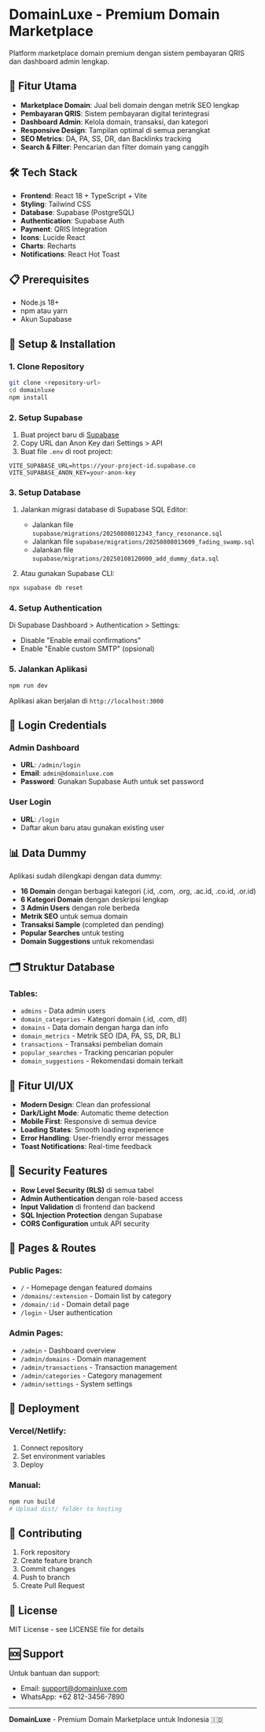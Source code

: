 # DomainLuxe - Premium Domain Marketplace

Platform marketplace domain premium dengan sistem pembayaran QRIS dan dashboard admin lengkap.

## 🚀 Fitur Utama

- **Marketplace Domain**: Jual beli domain dengan metrik SEO lengkap
- **Pembayaran QRIS**: Sistem pembayaran digital terintegrasi
- **Dashboard Admin**: Kelola domain, transaksi, dan kategori
- **Responsive Design**: Tampilan optimal di semua perangkat
- **SEO Metrics**: DA, PA, SS, DR, dan Backlinks tracking
- **Search & Filter**: Pencarian dan filter domain yang canggih

## 🛠️ Tech Stack

- **Frontend**: React 18 + TypeScript + Vite
- **Styling**: Tailwind CSS
- **Database**: Supabase (PostgreSQL)
- **Authentication**: Supabase Auth
- **Payment**: QRIS Integration
- **Icons**: Lucide React
- **Charts**: Recharts
- **Notifications**: React Hot Toast

## 📋 Prerequisites

- Node.js 18+ 
- npm atau yarn
- Akun Supabase

## 🔧 Setup & Installation

### 1. Clone Repository
```bash
git clone <repository-url>
cd domainluxe
npm install
```

### 2. Setup Supabase

1. Buat project baru di [Supabase](https://supabase.com)
2. Copy URL dan Anon Key dari Settings > API
3. Buat file `.env` di root project:

```env
VITE_SUPABASE_URL=https://your-project-id.supabase.co
VITE_SUPABASE_ANON_KEY=your-anon-key
```

### 3. Setup Database

1. Jalankan migrasi database di Supabase SQL Editor:
   - Jalankan file `supabase/migrations/20250808012343_fancy_resonance.sql`
   - Jalankan file `supabase/migrations/20250808013609_fading_swamp.sql`
   - Jalankan file `supabase/migrations/20250108120000_add_dummy_data.sql`

2. Atau gunakan Supabase CLI:
```bash
npx supabase db reset
```

### 4. Setup Authentication

Di Supabase Dashboard > Authentication > Settings:
- Disable "Enable email confirmations"
- Enable "Enable custom SMTP" (opsional)

### 5. Jalankan Aplikasi

```bash
npm run dev
```

Aplikasi akan berjalan di `http://localhost:3000`

## 👤 Login Credentials

### Admin Dashboard
- **URL**: `/admin/login`
- **Email**: `admin@domainluxe.com`
- **Password**: Gunakan Supabase Auth untuk set password

### User Login
- **URL**: `/login`
- Daftar akun baru atau gunakan existing user

## 📊 Data Dummy

Aplikasi sudah dilengkapi dengan data dummy:

- **16 Domain** dengan berbagai kategori (.id, .com, .org, .ac.id, .co.id, .or.id)
- **6 Kategori Domain** dengan deskripsi lengkap
- **3 Admin Users** dengan role berbeda
- **Metrik SEO** untuk semua domain
- **Transaksi Sample** (completed dan pending)
- **Popular Searches** untuk testing
- **Domain Suggestions** untuk rekomendasi

## 🗂️ Struktur Database

### Tables:
- `admins` - Data admin users
- `domain_categories` - Kategori domain (.id, .com, dll)
- `domains` - Data domain dengan harga dan info
- `domain_metrics` - Metrik SEO (DA, PA, SS, DR, BL)
- `transactions` - Transaksi pembelian domain
- `popular_searches` - Tracking pencarian populer
- `domain_suggestions` - Rekomendasi domain terkait

## 🎨 Fitur UI/UX

- **Modern Design**: Clean dan professional
- **Dark/Light Mode**: Automatic theme detection
- **Mobile First**: Responsive di semua device
- **Loading States**: Smooth loading experience
- **Error Handling**: User-friendly error messages
- **Toast Notifications**: Real-time feedback

## 🔐 Security Features

- **Row Level Security (RLS)** di semua tabel
- **Admin Authentication** dengan role-based access
- **Input Validation** di frontend dan backend
- **SQL Injection Protection** dengan Supabase
- **CORS Configuration** untuk API security

## 📱 Pages & Routes

### Public Pages:
- `/` - Homepage dengan featured domains
- `/domains/:extension` - Domain list by category
- `/domain/:id` - Domain detail page
- `/login` - User authentication

### Admin Pages:
- `/admin` - Dashboard overview
- `/admin/domains` - Domain management
- `/admin/transactions` - Transaction management
- `/admin/categories` - Category management
- `/admin/settings` - System settings

## 🚀 Deployment

### Vercel/Netlify:
1. Connect repository
2. Set environment variables
3. Deploy

### Manual:
```bash
npm run build
# Upload dist/ folder to hosting
```

## 🤝 Contributing

1. Fork repository
2. Create feature branch
3. Commit changes
4. Push to branch
5. Create Pull Request

## 📄 License

MIT License - see LICENSE file for details

## 🆘 Support

Untuk bantuan dan support:
- Email: support@domainluxe.com
- WhatsApp: +62 812-3456-7890

---

**DomainLuxe** - Premium Domain Marketplace untuk Indonesia 🇮🇩
